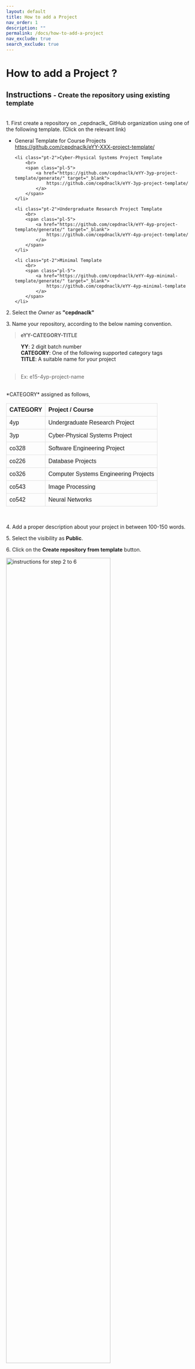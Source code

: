 ```yaml
---
layout: default
title: How to add a Project
nav_order: 1
description: ""
permalink: /docs/how-to-add-a-project
nav_exclude: true
search_exclude: true
---
```


# How to add a Project ?

<h2 class="pt-4 pt-2">Instructions <small>- Create the repository using existing template</small></h2>
<br>
<span class="instruction">1. First create a repository on _cepdnaclk_ GitHub organization using one of the following template. (Click on the relevant link)</span>
<ul>
    <li class="pt-2">General Template for Course Projects
        <br>
        <span class="pl-5">
            <a href="https://github.com/cepdnaclk/eYY-XXX-project-template/generate" target="_blank">
                https://github.com/cepdnaclk/eYY-XXX-project-template/
            </a>
        </span>
    </li>

    <li class="pt-2">Cyber-Physical Systems Project Template
        <br>
        <span class="pl-5">
            <a href="https://github.com/cepdnaclk/eYY-3yp-project-template/generate/" target="_blank">
                https://github.com/cepdnaclk/eYY-3yp-project-template/
            </a>
        </span>
    </li>

    <li class="pt-2">Undergraduate Research Project Template
        <br>
        <span class="pl-5">
            <a href="https://github.com/cepdnaclk/eYY-4yp-project-template/generate/" target="_blank">
                https://github.com/cepdnaclk/eYY-4yp-project-template/
            </a>
        </span>
    </li>

    <li class="pt-2">Minimal Template
        <br>
        <span class="pl-5">
            <a href="https://github.com/cepdnaclk/eYY-4yp-minimal-template/generate/" target="_blank">
                https://github.com/cepdnaclk/eYY-4yp-minimal-template
            </a>
        </span>
    </li>
</ul>

<span class="instruction">2. Select the *Owner* as <b>"cepdnaclk"</b></span>

<span class="instruction">3. Name your repository, according to the below naming convention.</span>

<blockquote class="blockquote">
    <p class="mb-0 px-5"><b>eYY-CATEGORY-TITLE</b></p>
</blockquote>

<dd><b>YY</b>: 2 digit batch number</dd>
<dd><b>CATEGORY</b>: One of the following supported category tags</dd>
<dd><b>TITLE</b>: A suitable name for your project</dd>

<br>
<blockquote>
    <span class="px-5">Ex: e15-4yp-project-name</span>
</blockquote>

<br>
*CATEGORY* assigned as follows,

|CATEGORY| Project / Course                     |
| ----- | ------------------------------------- |
| 4yp   | Undergraduate Research Project        |
| 3yp   | Cyber-Physical Systems Project        |
| co328 | Software Engineering Project          |
| co226 | Database Projects                     |
| co326 | Computer Systems Engineering Projects |
| co543 | Image Processing                      |
| co542 | Neural Networks                       |

<br>


<span class="instruction">4. Add a proper description about your project in between 100-150 words.</span>

<span class="instruction">5. Select the visibility as **Public**.</span>

<span class="instruction">6. Click on the **Create repository from template** button.</span>

<div class="container">
    <img alt="instructions for step 2 to 6" src="{{ '/assets/images/docs/project_1.jpg' | relative }}"
    style="width:75%" class="img p-3 img-fluid img-thumbnail mx-auto"/>
</div>

<br><br>

<span class="instruction">7. Go to settings and scroll to the GitHub pages section.</span>

<span class="instruction">8. Select branch as **Main** and Folder as  **/docs** and save.</span>

<div class="container">
    <img alt="instructions for step 7 to 8" src="{{ '/assets/images/docs/project_2.jpg' | relative }}"
    style="width:75%" class="img p-3 img-fluid img-thumbnail mx-auto"/>
</div>
<br><br>

<span class="instruction">9. Now you can goto the repository and edit your GitHub page by editing the <b>/docs/README.md</b>.
    (The webpage shown in <i>https://cepdnaclk.github.io/{your-repository-name}</i>
    will be automatically generated. <a href="https://cepdnaclk.github.io/eYY-4yp-project-template/" target="_blank">[Example]</a>)
    <br>
    <span>Note: if you are using a <i>'Minimal'</i> template, you need to design this project page by your own,
        by editing <b>/docs/index.html</b>
    </span>
</span>

<span class="instruction">10.
    You can share your project's source code / implementations into this repository, by uploading them into the root folder of the repository.
</span>

<span class="instruction">11.
    These projects will be automatically added into [https://projects.ce.pdn.ac.lk](), with given title and description.
    If you like to show more details about your project on this site, you can fill the JSON file, <b>/docs/data/index.json</b> (Note: Different templates may have different sets of parameters, as requested by the course coordinators)
</span>

<div class="container">
    <pre><code class="json dracula">
        {
            "title": "This is the title of the project",
            "team": [
            {
                "name": "Team Member Name 1",
                "email": "email@eng.pdn.ac.lk",
                "eNumber": "E/yy/xxx"
            },
            {
                "name": "Team Member Name 2",
                "email": "email@eng.pdn.ac.lk",
                "eNumber": "E/yy/xxx"
            },
            {
                "name": "Team Member Name 3",
                "email": "email@eng.pdn.ac.lk",
                "eNumber": "E/yy/xxx"
            }
            ],
            "supervisors": [
            {
                "name": "Dr. Supervisor 1",
                "email": "email@eng.pdn.ac.lk"
            },
            {
                "name": "Supervisor 2",
                "email": "email@eng.pdn.ac.lk"
            }
            ],
            "tags": ["Web", "Embedded Systems"]
        }
    </code></pre>
</div>

<br><br>
NOTES:
<ol>
    <li>
        Once you filled this <b>index.json</b> file, please make sure the syntax is correct.
        (You can use <a href="https://jsonlint.com/">this</a> tool to identify syntax errors)
    </li>

    <li>
        If your followed all the given instructions correctly, your repository will be
        automatically added to the department's project web site (Update once a week - Sunday)
    </li>

    <li>
        A HTML template integrated with the given GitHub repository templates,
        based on <a href="https://github.com/cepdnaclk/eYY-project-theme">github.com/cepdnaclk/eYY-project-theme</a>.
        If you like to remove this default theme and make your own web page, you can remove the file, <b>docs/_config.yml</b> and create the site using HTML.
    </li>
</ol>

<br><br>


## Instructions - Fork your existing repository into <i>cepdnaclk</i>
<br>
<div class="video-container">
    <iframe width="100%" src="https://www.youtube.com/embed/hegEmohtppw" frameborder="0" allow="accelerometer; autoplay; clipboard-write; encrypted-media; gyroscope; picture-in-picture" allowfullscreen="">
    </iframe>
</div>

---

<link rel="stylesheet" href="//cdnjs.cloudflare.com/ajax/libs/highlight.js/10.5.0/styles/default.min.css">
<script src="//cdnjs.cloudflare.com/ajax/libs/highlight.js/10.5.0/highlight.min.js"></script>
<script>hljs.initHighlightingOnLoad();</script>

<style>
table {
    font-family: arial, sans-serif;
    border-collapse: collapse;
    /* width: 75%; */
}

td, th {
    border: 1px solid #dddddd;
    text-align: left;
    padding: 8px;
}
</style>

